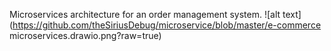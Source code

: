 Microservices architecture for an order management system.
![alt text](https://github.com/theSiriusDebug/microservice/blob/master/e-commerce microservices.drawio.png?raw=true)
